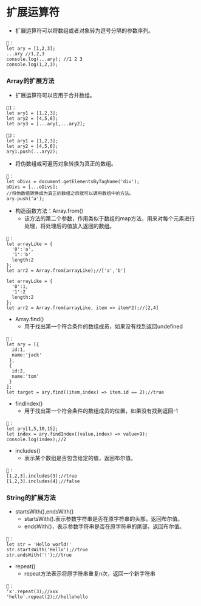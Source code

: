# 扩展运算符
- 扩展运算符可以将数组或者对象转为逗号分隔的参数序列。
```
🌰：
let ary = [1,2,3];
...ary //1,2,3
console.log(...ary); //1 2 3
console.log(1,2,3);
```

### Array的扩展方法
- 扩展运算符可以应用于合并数组。
```
🌰1：
let ary1 = [1,2,3];
let ary2 = [4,5,6];
let ary3 = [...ary1,...ary2];

🌰2：
let ary1 = [1,2,3];
let ary2 = [4,5,6];
ary1.push(...ary2);
```

- 将伪数组或可遍历对象转换为真正的数组。
```
🌰：
let oDivs = document.getElementsByTagName('div');
oDivs = [...oDivs];
//将伪数组转换成为真正的数组之后就可以调用数组中的方法。
ary.push('a');
```

- 构造函数方法：Array.from()
   - 该方法的第二个参数，作用类似于数组的map方法，用来对每个元素进行处理，将处理后的值放入返回的数组。
```
🌰：
let arrayLike = {
  '0':'a',
  '1':'b'
  length:2
};
let arr2 = Array.from(arrayLike);//['a','b']

let arrayLike = {
  '0':1,
  '1':2
  length:2
};
let arr2 = Array.from(arrayLike, item => item*2);//[2,4]
```

- Array.find()
   - 用于找出第一个符合条件的数组成员，如果没有找到返回undefined
```
🌰：
let ary = [{
  id:1,
  name:'jack'
 },
 {
  id:2,
  name:'tom'
 }
];
let target = ary.find((item,index) => item.id == 2);//true
```

- findIndex()
   - 用于找出第一个符合条件的数组成员的位置，如果没有找到返回-1
```
🌰：
let ary[1,5,10,15];
let index = ary.findIndex((value,index) => value>9);
console.log(index);//2
```

- includes()
   - 表示某个数组是否包含给定的值，返回布尔值。
```
🌰：
[1,2,3].includes(3);//true
[1,2,3].includes(4};//false
```

### String的扩展方法
- startsWith(),endsWith()
   - startsWith().表示参数字符串是否在原字符串的头部，返回布尔值。
   - endsWith()，表示参数字符串是否在原字符串的尾部，返回布尔值。
 ```
 🌰：
 let str = 'Hello world!'
 str.startsWith('Hello');//true
 str.endsWith('!');//true
 ```
 
 - repeat()
    - repeat方法表示将原字符串重复n次，返回一个新字符串
 ```
 🌰：
 'x'.repeat(3);//xxx
 'hello'.repeat(2);//hellohello
 ```
 


